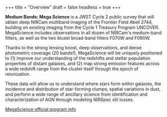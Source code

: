 +++
title = "Overview"
draft = false
headless = true
+++
<!-- <span class="image main"><img src="../images/field_layout.png" alt="" /></span> -->
         

<!-- Medium Bands: Mega Science (MegaScience) is a JWST Cycle 2 survey that will obtain deep NIRCam medium band imaging of the Frontier Field Abell 2744.  -->

**Medium Bands: Mega Science** is a JWST Cycle 2 public survey that will obtain deep NIRCam multiband imaging of the Frontier Field Abell 2744, building on existing imaging from the Cycle 1 Treasury Program UNCOVER. MegaScience includes observations in all dozen of NIRCam's medium-band filters, as well as the two bluest broad-band filters F070W and F090W.


Thanks to the strong lensing boost, deep observations, and dense photometric coverage (20 bands!), MegaScience will be uniquely positioned to (1) improve our understanding of the redshifts and stellar population properties of distant galaxies, and (2) map strong emission features across a wide redshift range from the cluster itself through the epoch of reionization. 

These data will allow us to understand where stars form within galaxies, the incidence and distribution of star-forming clumps, spatial variations in dust, and perform a wide range of ancillary science from identification and characterization of AGN through modeling NIRSpec slit losses.

           
[MegaScience official program info](https://www.stsci.edu/jwst/science-execution/program-information.html?id=4111)

<!-- ### Deep NIRCam / XX filters 1-5 microns to ~XXXAB -->

